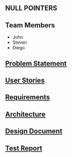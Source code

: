 ## NULL POINTERS
## Team Members

- John 
- Steven
- Diego


## [Problem Statement](https://diegomorales30.github.io/NullPointersWebsite/problem)
## [User Stories](https://diegomorales30.github.io/NullPointersWebsite/user)
## [Requirements](https://diegomorales30.github.io/NullPointersWebsite/requirments)
## [Architecture](https://diegomorales30.github.io/NullPointersWebsite/architecture)
## [Design Document](https://diegomorales30.github.io/NullPointersWebsite/design)
## [Test Report](https://diegomorales30.github.io/NullPointersWebsite/testreport)



